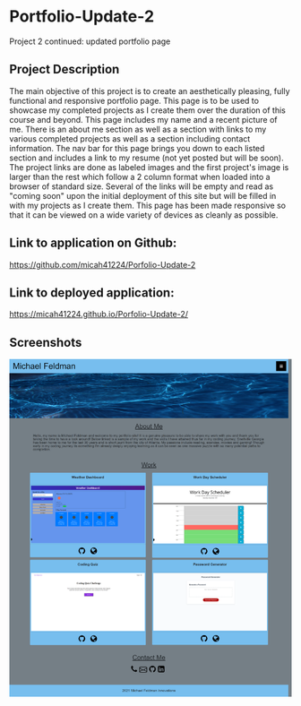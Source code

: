 # Portfolio-Update-2

Project 2 continued: updated portfolio page

## Project Description

The main objective of this project is to create an aesthetically pleasing, fully functional and responsive portfolio page. This page is to be used to showcase my completed projects as I create them over the duration of this course and beyond. This page includes my name and a recent picture of me. There is an about me section as well as a section with links to my various completed projects as well as a section including contact information. The nav bar for this page brings you down to each listed section and includes a link to my resume (not yet posted but will be soon). The project links are done as labeled images and the first project's image is larger than the rest which follow a 2 column format when loaded into a browser of standard size. Several of the links will be empty and read as "coming soon" upon the initial deployment of this site but will be filled in with my projects as I create them. This page has been made responsive so that it can be viewed on a wide variety of devices as cleanly as possible.

## Link to application on Github:

https://github.com/micah41224/Porfolio-Update-2

## Link to deployed application:

https://micah41224.github.io/Porfolio-Update-2/

## Screenshots

![Completed Application Screenshot](assets/images/Full-Page-Desktopsize-SS.png)
